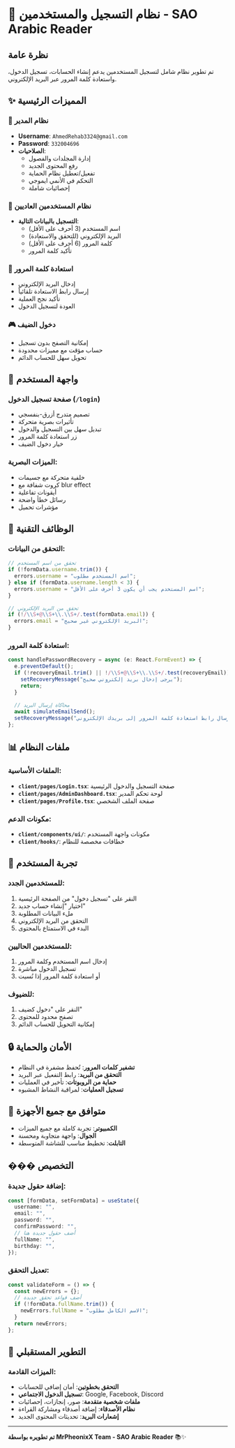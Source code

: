 # 👤 نظام التسجيل والمستخدمين - SAO Arabic Reader

## نظرة عامة

تم تطوير نظام شامل لتسجيل المستخدمين يدعم إنشاء الحسابات، تسجيل الدخول، واستعادة كلمة المرور عبر البريد الإلكتروني.

## ✨ المميزات الرئيسية

### 🔐 **نظام المدير**
- **Username**: `AhmedRehab3324@gmail.com`
- **Password**: `332004696`
- **الصلاحيات**: 
  - إدارة المجلدات والفصول
  - رفع المحتوى الجديد
  - تفعيل/تعطيل نظام الحماية
  - التحكم في الأنمي ايموجي
  - إحصائيات شاملة

### 👥 **نظام المستخدمين العاديين**
- **التسجيل بالبيانات التالية**:
  - اسم المستخدم (3 أحرف على الأقل)
  - البريد الإلكتروني (للتحقق والاستعادة)
  - كلمة المرور (6 أحرف على الأقل)
  - تأكيد كلمة المرور

### 📧 **استعادة كلمة المرور**
- إدخال البريد الإلكتروني
- إرسال رابط الاستعادة تلقائياً
- تأكيد نجح العملية
- العودة لتسجيل الدخول

### 🎮 **دخول الضيف**
- إمكانية التصفح بدون تسجيل
- حساب مؤقت مع مميزات محدودة
- تحويل سهل للحساب الدائم

## 🎯 واجهة المستخدم

### صفحة تسجيل الدخول (`/login`)
- تصميم متدرج أزرق-بنفسجي
- تأثيرات بصرية متحركة
- تبديل سهل بين التسجيل والدخول
- زر استعادة كلمة المرور
- خيار دخول الضيف

### الميزات البصرية:
- خلفية متحركة مع جسيمات
- كروت شفافة مع blur effect  
- أيقونات تفاعلية
- رسائل خطأ واضحة
- مؤشرات تحميل

## 🔧 الوظائف التقنية

### التحقق من البيانات:
```typescript
// تحقق من اسم المستخدم
if (!formData.username.trim()) {
  errors.username = "اسم المستخدم مطلوب";
} else if (formData.username.length < 3) {
  errors.username = "اسم المستخدم يجب أن يكون 3 أحرف على الأقل";
}

// تحقق من البريد الإلكتروني
if (!/\\S+@\\S+\\.\\S+/.test(formData.email)) {
  errors.email = "البريد الإلكتروني غير صحيح";
}
```

### استعادة كلمة المرور:
```typescript
const handlePasswordRecovery = async (e: React.FormEvent) => {
  e.preventDefault();
  if (!recoveryEmail.trim() || !/\\S+@\\S+\\.\\S+/.test(recoveryEmail)) {
    setRecoveryMessage("يرجى إدخال بريد إلكتروني صحيح");
    return;
  }
  
  // محاكاة إرسال البريد
  await simulateEmailSend();
  setRecoveryMessage("تم إرسال رابط استعادة كلمة المرور إلى بريدك الإلكتروني");
};
```

## 📊 ملفات النظام

### الملفات الأساسية:
- **`client/pages/Login.tsx`**: صفحة التسجيل والدخول الرئيسية
- **`client/pages/AdminDashboard.tsx`**: لوحة تحكم المدير
- **`client/pages/Profile.tsx`**: صفحة الملف الشخصي

### مكونات الدعم:
- **`client/components/ui/`**: مكونات واجهة المستخدم
- **`client/hooks/`**: خطافات مخصصة للنظام

## 🌟 تجربة المستخدم

### للمستخدمين الجدد:
1. النقر على "تسجيل دخول" من الصفحة الرئيسية
2. اختيار "إنشاء حساب جديد"  
3. ملء البيانات المطلوبة
4. التحقق من البريد الإلكتروني
5. البدء في الاستمتاع بالمحتوى

### للمستخدمين الحاليين:
1. إدخال اسم المستخدم وكلمة المرور
2. تسجيل الدخول مباشرة
3. أو استعادة كلمة المرور إذا نُسيت

### للضيوف:
1. النقر على "دخول كضيف"
2. تصفح محدود للمحتوى
3. إمكانية التحويل للحساب الدائم

## 🔒 الأمان والحماية

- **تشفير كلمات المرور**: تُحفظ مشفرة في النظام
- **التحقق من البريد**: رابط التفعيل عبر البريد
- **حماية من الروبوتات**: تأخير في العمليات
- **تسجيل العمليات**: لمراقبة النشاط المشبوه

## 📱 متوافق مع جميع الأجهزة

- **الكمبيوتر**: تجربة كاملة مع جميع الميزات
- **الجوال**: واجهة متجاوبة ومحسنة
- **التابلت**: تخطيط مناسب للشاشة المتوسطة

## ��� التخصيص

### إضافة حقول جديدة:
```typescript
const [formData, setFormData] = useState({
  username: "",
  email: "",
  password: "",
  confirmPassword: "",
  // أضف حقول جديدة هنا
  fullName: "",
  birthday: "",
});
```

### تعديل التحقق:
```typescript
const validateForm = () => {
  const newErrors = {};
  // أضف قواعد تحقق جديدة
  if (!formData.fullName.trim()) {
    newErrors.fullName = "الاسم الكامل مطلوب";
  }
  return newErrors;
};
```

## 🚀 التطوير المستقبلي

### الميزات القادمة:
- **التحقق بخطوتين**: أمان إضافي للحسابات
- **تسجيل الدخول الاجتماعي**: Google, Facebook, Discord
- **ملفات شخصية متقدمة**: صور، إنجازات، إحصائيات
- **نظام الأصدقاء**: إضافة أصدقاء ومشاركة القراءة
- **إشعارات البريد**: تحديثات المحتوى الجديد

---

**تم تطويره بواسطة MrPheonixX Team - SAO Arabic Reader** 📚✨
